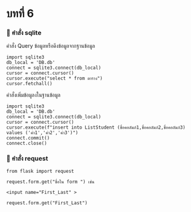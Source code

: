 # บทที่ 6

### 🛑 คำสั่ง sqlite


คำสั่ง Query ข้อมูลหรือดึงข้อมูลจากฐานข้อมูล
```
import sqlite3
db_local = 'DB.db'
connect = sqlite3.connect(db_local)
cursor = connect.cursor()
cursor.execute("select * from ตาราง")
cursor.fetchall()
```

คำสั่งเพิ่มข้อมูลงในฐานข้อมูล
```
import sqlite3
db_local = 'DB.db'
connect = sqlite3.connect(db_local)
cursor = connect.cursor()
cursor.execute(f"insert into ListStudent (ชื่อคอลัมภ์1,ชื่อคอลัมภ์2,ชื่อคอลัมภ์3) values ('ค่า1','ค่า2','ค่า3')")
connect.commit()
connect.close()
```

### 🛑 คำสั่ง request

```
from flask import request

request.form.get("ชื่อใน form ") เช่น

<input name="First_Last" >

request.form.get("First_Last")
```

